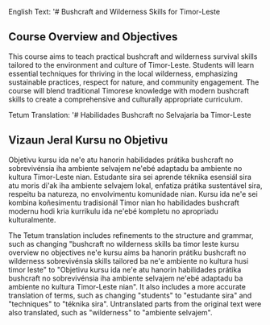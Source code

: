 English Text: '# Bushcraft and Wilderness Skills for Timor-Leste

## Course Overview and Objectives

This course aims to teach practical bushcraft and wilderness survival skills tailored to the environment and culture of Timor-Leste. Students will learn essential techniques for thriving in the local wilderness, emphasizing sustainable practices, respect for nature, and community engagement. The course will blend traditional Timorese knowledge with modern bushcraft skills to create a comprehensive and culturally appropriate curriculum.

Tetum Translation: '# Habilidades Bushcraft no Selvajaria ba Timor-Leste

## Vizaun Jeral Kursu no Objetivu

Objetivu kursu ida ne'e atu hanorin habilidades prátika bushcraft no sobrevivénsia iha ambiente selvajem ne'ebé adaptadu ba ambiente no kultura Timor-Leste nian. Estudante sira sei aprende téknika esensiál sira atu moris di'ak iha ambiente selvajem lokal, enfatiza prátika sustentável sira, respeitu ba natureza, no envolvimentu komunidade nian. Kursu ida ne'e sei kombina koñesimentu tradisionál Timor nian ho habilidades bushcraft modernu hodi kria kurrikulu ida ne'ebé kompletu no apropriadu kulturalmente.

The Tetum translation includes refinements to the structure and grammar, such as changing "bushcraft no wilderness skills ba timor leste kursu overview no objectives ne'e kursu aims ba hanorin prátiku bushcraft no wilderness sobrevivénsia skills tailored ba ne'e ambiente no kultura husi timor leste" to "Objetivu kursu ida ne'e atu hanorin habilidades prátika bushcraft no sobrevivénsia iha ambiente selvajem ne'ebé adaptadu ba ambiente no kultura Timor-Leste nian". It also includes a more accurate translation of terms, such as changing "students" to "estudante sira" and "techniques" to "téknika sira". Untranslated parts from the original text were also translated, such as "wilderness" to "ambiente selvajem".